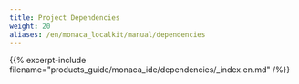 ```yaml
---
title: Project Dependencies
weight: 20
aliases: /en/monaca_localkit/manual/dependencies
---
```


{{% excerpt-include filename="products_guide/monaca_ide/dependencies/_index.en.md" /%}}
